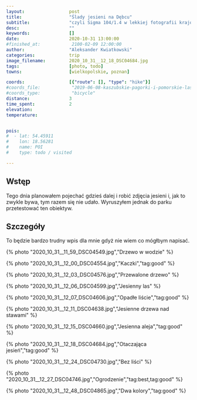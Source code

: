 ```yaml
---
layout:                 post
title:                  "Ślady jesieni na Dębcu"
subtitle:               "czyli Sigma 104/1.4 w lekkiej fotografii krajobrazu"
desc:                   ""
keywords:               []
date:                   2020-10-31 13:00:00
#finished_at:            2100-02-09 12:00:00
author:                 "Aleksander Kwiatkowski"
categories:             trip
image_filename:         2020_10_31__12_18_DSC04684.jpg
tags:                   [photo, todo]
towns:                  [wielkopolskie, poznan]

coords:                 [{"route": [], "type": "hike"}]
#coords_file:            "2019-06-08-kaszubskie-pagorki-i-pomorskie-lasy.json"
#coords_type:            "bicycle"
distance:               3
time_spent:             2
elevation:              
temperature:            


pois:
#  - lat: 54.45911
#    lon: 18.56281
#    name: POI
#    type: todo / visited

---
```



## Wstęp

Tego dnia planowałem pojechać gdzieś dalej i robić zdjęcia jesieni i,
jak to zwykle bywa, tym razem się nie udało. Wyruszyłem jednak do
parku przetestować ten obiektyw.

## Szczegóły

To będzie bardzo trudny wpis dla mnie gdyż nie wiem co mógłbym napisać.

{% photo "2020_10_31__11_59_DSC04549.jpg","Drzewo w wodzie" %}

{% photo "2020_10_31__12_00_DSC04554.jpg","Kaczki","tag:good" %}

{% photo "2020_10_31__12_03_DSC04576.jpg","Przewalone drzewo" %}

{% photo "2020_10_31__12_06_DSC04599.jpg","Jesienny las" %}

{% photo "2020_10_31__12_07_DSC04606.jpg","Opadłe liście","tag:good" %}

{% photo "2020_10_31__12_11_DSC04638.jpg","Jesienne drzewa nad stawami" %}

{% photo "2020_10_31__12_15_DSC04660.jpg","Jesienna aleja","tag:good" %}

{% photo "2020_10_31__12_18_DSC04684.jpg","Otaczająca jesień","tag:good" %}

{% photo "2020_10_31__12_24_DSC04730.jpg","Bez liści" %}

{% photo "2020_10_31__12_27_DSC04746.jpg","Ogrodzenie","tag:best,tag:good" %}

{% photo "2020_10_31__12_48_DSC04865.jpg","Dwa kolory","tag:good" %}
